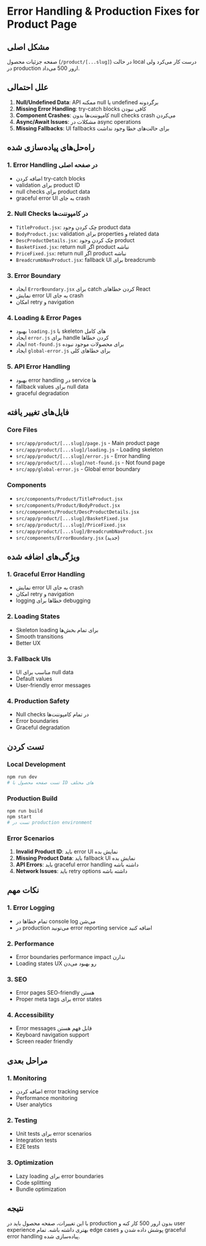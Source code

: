 # Error Handling & Production Fixes for Product Page

## مشکل اصلی
صفحه جزئیات محصول (`/product/[...slug]`) در حالت local درست کار می‌کرد ولی در production ارور 500 می‌داد.

## علل احتمالی
1. **Null/Undefined Data**: API ممکنه null یا undefined برگردونه
2. **Missing Error Handling**: try-catch blocks کافی نبودن
3. **Component Crashes**: کامپوننت‌ها بدون null checks crash می‌کردن
4. **Async/Await Issues**: مشکلات در async operations
5. **Missing Fallbacks**: UI fallbacks برای حالت‌های خطا وجود نداشت

## راه‌حل‌های پیاده‌سازی شده

### 1. Error Handling در صفحه اصلی
- اضافه کردن try-catch blocks
- validation برای product ID
- null checks برای product data
- graceful error UI به جای crash

### 2. Null Checks در کامپوننت‌ها
- `TitleProduct.jsx`: چک کردن وجود product data
- `BodyProduct.jsx`: validation برای properties و related data
- `DescProductDetails.jsx`: چک کردن وجود product
- `BasketFixed.jsx`: return null اگر product نباشه
- `PriceFixed.jsx`: return null اگر product نباشه
- `BreadcrumbNavProduct.jsx`: fallback UI برای breadcrumb

### 3. Error Boundary
- ایجاد `ErrorBoundary.jsx` برای catch کردن خطاهای React
- نمایش error UI به جای crash
- امکان retry و navigation

### 4. Loading & Error Pages
- بهبود `loading.js` با skeleton های کامل
- ایجاد `error.js` برای handle کردن خطاها
- ایجاد `not-found.js` برای محصولات موجود نبوده
- ایجاد `global-error.js` برای خطاهای کلی

### 5. API Error Handling
- بهبود error handling در service ها
- fallback values برای null data
- graceful degradation

## فایل‌های تغییر یافته

### Core Files
- `src/app/product/[...slug]/page.js` - Main product page
- `src/app/product/[...slug]/loading.js` - Loading skeleton
- `src/app/product/[...slug]/error.js` - Error handling
- `src/app/product/[...slug]/not-found.js` - Not found page
- `src/app/global-error.js` - Global error boundary

### Components
- `src/components/Product/TitleProduct.jsx`
- `src/components/Product/BodyProduct.jsx`
- `src/components/Product/DescProductDetails.jsx`
- `src/app/product/[...slug]/BasketFixed.jsx`
- `src/app/product/[...slug]/PriceFixed.jsx`
- `src/app/product/[...slug]/BreadcrumbNavProduct.jsx`
- `src/components/ErrorBoundary.jsx` (جدید)

## ویژگی‌های اضافه شده

### 1. Graceful Error Handling
- نمایش error UI به جای crash
- امکان retry و navigation
- logging خطاها برای debugging

### 2. Loading States
- Skeleton loading برای تمام بخش‌ها
- Smooth transitions
- Better UX

### 3. Fallback UIs
- UI مناسب برای null data
- Default values
- User-friendly error messages

### 4. Production Safety
- Null checks در تمام کامپوننت‌ها
- Error boundaries
- Graceful degradation

## تست کردن

### Local Development
```bash
npm run dev
# تست صفحه محصول با ID های مختلف
```

### Production Build
```bash
npm run build
npm start
# تست در production environment
```

### Error Scenarios
1. **Invalid Product ID**: باید error UI نمایش بده
2. **Missing Product Data**: باید fallback UI نمایش بده
3. **API Errors**: باید graceful error handling داشته باشه
4. **Network Issues**: باید retry options داشته باشه

## نکات مهم

### 1. Error Logging
- تمام خطاها در console log می‌شن
- در production می‌تونید error reporting service اضافه کنید

### 2. Performance
- Error boundaries performance impact ندارن
- Loading states UX رو بهبود می‌دن

### 3. SEO
- Error pages SEO-friendly هستن
- Proper meta tags برای error states

### 4. Accessibility
- Error messages قابل فهم هستن
- Keyboard navigation support
- Screen reader friendly

## مراحل بعدی

### 1. Monitoring
- اضافه کردن error tracking service
- Performance monitoring
- User analytics

### 2. Testing
- Unit tests برای error scenarios
- Integration tests
- E2E tests

### 3. Optimization
- Lazy loading برای error boundaries
- Code splitting
- Bundle optimization

## نتیجه
با این تغییرات، صفحه محصول باید در production بدون ارور 500 کار کنه و user experience بهتری داشته باشه. تمام edge cases پوشش داده شدن و graceful error handling پیاده‌سازی شده.
